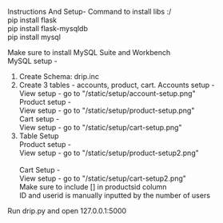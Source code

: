 Instructions And Setup-
Command to install libs :/<br>
    pip install flask<br>
    pip install flask-mysqldb<br>
    pip install mysql<br>

Make sure to install MySQL Suite and Workbench<br>
MySQL setup - 
1. Create Schema: drip.inc
2. Create 3 tables - accounts, product, cart.
    Accounts setup - <br>
        View setup - go to "/static/setup/account-setup.png"<br>
    Product setup - <br>
        View setup - go to "/static/setup/product-setup.png"<br>
    Cart setup - <br>
        View setup - go to "/static/setup/cart-setup.png"<br>
3. Table Setup<br>
    Product setup - <br>
        View setup - go to "/static/setup/product-setup2.png"<br>
        <br>
    Cart Setup - <br>
        View setup - go to "/static/setup/cart-setup2.png" <br>
        Make sure to include [] in productsid column<br>
        ID and userid is manually inputted by the number of users<br>


Run drip.py and open 127.0.0.1:5000